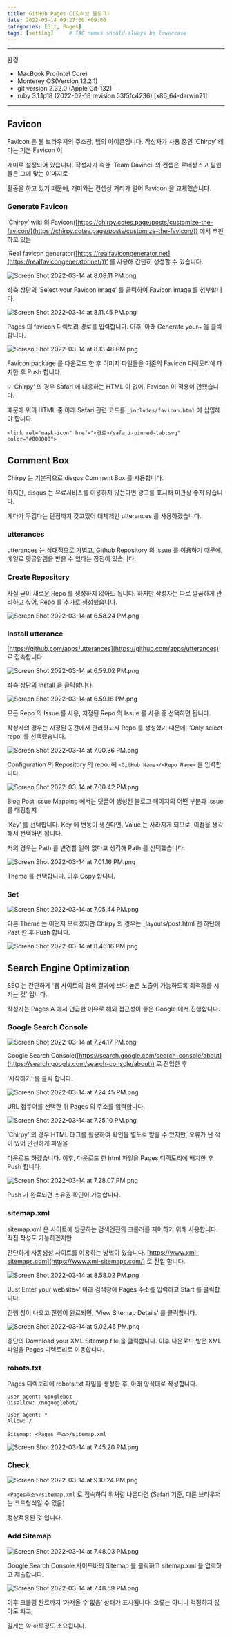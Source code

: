 ```yaml
---
title: GitHub Pages C(깃허브 블로그)
date: 2022-03-14 09:27:00 +09:00
categories: [Git, Pages]
tags: [setting]     # TAG names should always be lowercase
---
```


---

환경

- MacBook Pro(Intel Core)
- Monterey OS(Version 12.2.1)
- git version 2.32.0 (Apple Git-132)
- ruby 3.1.1p18 (2022-02-18 revision 53f5fc4236) [x86_64-darwin21]

---

## Favicon

Favicon 은 웹 브라우저의 주소창, 탭의 아이콘입니다. 작성자가 사용 중인 ‘Chirpy’ 테마는 기본 Favicon 이

개미로 설정되어 있습니다. 작성자가 속한 ‘Team Davinci’ 의 컨셉은 르네상스고 팀원들은 그에 맞는 이미지로 

활동을 하고 있기 때문에, 개미와는 컨셉상 거리가 멀어 Favicon 을 교체했습니다.

### Generate Favicon

‘Chirpy’ wiki 의 Favicon([https://chirpy.cotes.page/posts/customize-the-favicon/](https://chirpy.cotes.page/posts/customize-the-favicon/)) 에서 추천하고 있는

‘Real favicon generator([https://realfavicongenerator.net](https://realfavicongenerator.net/))’ 를 사용해 간단히 생성할 수 있습니다.

 

![Screen Shot 2022-03-14 at 8.08.11 PM.png](/Post_img/Git/PagesC/Screen_Shot_2022-03-14_at_8.08.11_PM.png)

좌측 상단의 ‘Select your Favicon image’ 를 클릭하여 Favicon image 를 첨부합니다.

![Screen Shot 2022-03-14 at 8.11.45 PM.png](/Post_img/Git/PagesC/Screen_Shot_2022-03-14_at_8.11.45_PM.png)

Pages 의 favicon 디렉토리 경로를 입력합니다. 이후, 아래 Generate your~ 을 클릭합니다.

![Screen Shot 2022-03-14 at 8.13.48 PM.png](/Post_img/Git/PagesC/Screen_Shot_2022-03-14_at_8.13.48_PM.png)

Favicon package 를 다운로드 한 후 이미지 파일들을 기존의 Favicon 디렉토리에 대치한 후 Push 합니다.

💡 ’Chirpy’ 의 경우 Safari 에 대응하는 HTML 이 없어, Favicon 이 적용이 안됐습니다.

때문에 위의 HTML 중 아래 Safari 관련 코드를  `_includes/favicon.html` 에 삽입해야 합니다.

```
<link rel="mask-icon" href="<경로>/safari-pinned-tab.svg" color="#000000">
```

 

## Comment Box

Chirpy 는 기본적으로 disqus Comment Box 를 사용합니다. 

하지만, disqus 는 유료서비스를 이용하지 않는다면 광고를 표시해 미관상 좋지 않습니다.

게다가 무겁다는 단점까지 갖고있어 대체제인 utterances 를 사용하겠습니다.

### **utterances**

utterances 는 상대적으로 가볍고, Github Repository 의 Issue 를 이용하기 때문에, 메일로 댓글알림을 받을 수 있다는 장점이 있습니다. 

### Create Repository

사실 굳이 새로운 Repo 를 생성하지 않아도 됩니다. 하지만 작성자는 따로 깔끔하게 관리하고 싶어, Repo 를 추가로 생성했습니다. 

![Screen Shot 2022-03-14 at 6.58.24 PM.png](/Post_img/Git/PagesC/Screen_Shot_2022-03-14_at_6.58.24_PM.png)

### Install **utterance**

[https://github.com/apps/utterances](https://github.com/apps/utterances) 로 접속합니다.

![Screen Shot 2022-03-14 at 6.59.02 PM.png](/Post_img/Git/PagesC/Screen_Shot_2022-03-14_at_6.59.02_PM.png)

좌측 상단의 Install 을 클릭합니다.

![Screen Shot 2022-03-14 at 6.59.16 PM.png](/Post_img/Git/PagesC/Screen_Shot_2022-03-14_at_6.59.16_PM.png)

모든 Repo 의 Issue 를 사용, 지정된 Repo 의 Issue 를 사용 중 선택하면 됩니다. 

작성자의 경우는 지정된 공간에서 관리하고자 Repo 를 생성했기 때문에, ‘Only select repo’ 를 선택했습니다.

![Screen Shot 2022-03-14 at 7.00.36 PM.png](/Post_img/Git/PagesC/Screen_Shot_2022-03-14_at_7.00.36_PM.png)

Configuration 의 Repository 의 repo: 에 `<GitHub Name>/<Repo Name>` 을 입력합니다.

![Screen Shot 2022-03-14 at 7.00.42 PM.png](/Post_img/Git/PagesC/Screen_Shot_2022-03-14_at_7.00.42_PM.png)

Blog Post Issue Mapping 에서는 댓글이 생성된 블로그 페이지의 어떤 부분과 Issue 를 매핑할지 

‘Key’ 를 선택합니다. Key 에 변동이 생긴다면, Value 는 사라지게 되므로, 이점을 생각해서 선택하면 됩니다.

저의 경우는 Path 를 변경할 일이 없다고 생각해 Path 를 선택했습니다.

![Screen Shot 2022-03-14 at 7.01.16 PM.png](/Post_img/Git/PagesC/Screen_Shot_2022-03-14_at_7.01.16_PM.png)

Theme 를 선택합니다. 이후 Copy 합니다.

### Set

![Screen Shot 2022-03-14 at 7.05.44 PM.png](/Post_img/Git/PagesC/Screen_Shot_2022-03-14_at_7.05.44_PM.png)

다른 Theme 는 어떤지 모르겠지만 Chirpy 의 경우는 _layouts/post.html 맨 하단에 Past 한 후 Push 합니다.

![Screen Shot 2022-03-14 at 8.46.16 PM.png](/Post_img/Git/PagesC/Screen_Shot_2022-03-14_at_8.46.16_PM.png)

## **Search Engine Optimization**

SEO 는 간단하게 ‘웹 사이트의 검색 결과에 보다 높은 노출이 가능하도록 최적화를 시키는 것’ 입니다.

작성자는 Pages A 에서 언급한 이유로 해외 접근성이 좋은 Google 에서 진행합니다.

### Google Search Console

![Screen Shot 2022-03-14 at 7.24.17 PM.png](/Post_img/Git/PagesC/Screen_Shot_2022-03-14_at_7.24.17_PM.png)

Google Search Console([https://search.google.com/search-console/about](https://search.google.com/search-console/about)) 로 진입한 후 

‘시작하기’ 를 클릭 합니다.

![Screen Shot 2022-03-14 at 7.24.45 PM.png](/Post_img/Git/PagesC/Screen_Shot_2022-03-14_at_7.24.45_PM.png)

URL 접두어를 선택한 뒤 Pages 의 주소를 입력합니다.

![Screen Shot 2022-03-14 at 7.25.10 PM.png](/Post_img/Git/PagesC/Screen_Shot_2022-03-14_at_7.25.10_PM.png)

‘Chirpy’ 의 경우 HTML 태그를 활용하여 확인을 별도로 받을 수 있지만, 오류가 난 적이 있어 안전하게 파일을 

다운로드 하겠습니다.  이후, 다운로드 한 html 파일을 Pages 디렉토리에 배치한 후 Push 합니다.

![Screen Shot 2022-03-14 at 7.28.07 PM.png](/Post_img/Git/PagesC/Screen_Shot_2022-03-14_at_7.28.07_PM.png)

Push 가 완료되면 소유권 확인이 가능합니다.

### sitemap.xml

sitemap.xml 은 사이트에 방문하는 검색엔진의 크롤러를 제어하기 위해 사용합니다. 직접 작성도 가능하겠지만

간단하게 자동생성 사이트를 이용하는 방법이 있습니다. [https://www.xml-sitemaps.com](https://www.xml-sitemaps.com/) 로 진입 합니다.

![Screen Shot 2022-03-14 at 8.58.02 PM.png](/Post_img/Git/PagesC/Screen_Shot_2022-03-14_at_8.58.02_PM.png)

‘Just Enter your website~’ 아래 검색창에 Pages 주소를 입력하고 Start 를 클릭합니다.

진행 창이 나오고 진행이 완료되면, ‘View Sitemap Details’ 를 클릭합니다.

![Screen Shot 2022-03-14 at 9.02.46 PM.png](/Post_img/Git/PagesC/Screen_Shot_2022-03-14_at_9.02.46_PM.png)

중단의 Download your XML Sitemap file 을 클릭합니다. 이후 다운로드 받은 XML 파일을 Pages 디렉토리로 이동합니다.

### robots.txt

Pages 디렉토리에 robots.txt 파일을 생성한 후, 아래 양식대로 작성합니다.

```
User-agent: Googlebot
Disallow: /nogooglebot/

User-agent: *
Allow: /

Sitemap: <Pages 주소>/sitemap.xml
```

![Screen Shot 2022-03-14 at 7.45.20 PM.png](/Post_img/Git/PagesC/Screen_Shot_2022-03-14_at_7.45.20_PM.png)

### Check

![Screen Shot 2022-03-14 at 9.10.24 PM.png](/Post_img/Git/PagesC/Screen_Shot_2022-03-14_at_9.10.24_PM.png)

`<Pages주소>/sitemap.xml` 로 접속하여 위처럼 나온다면 (Safari 기준, 다른 브라우저는 코드형식일 수 있음) 

정상적용된 것 입니다.

### Add Sitemap

![Screen Shot 2022-03-14 at 7.48.03 PM.png](/Post_img/Git/PagesC/Screen_Shot_2022-03-14_at_7.48.03_PM.png)

Google Search Console 사이드바의 Sitemap 을 클릭하고 sitemap.xml 을 입력하고 제출합니다.

![Screen Shot 2022-03-14 at 7.48.59 PM.png](/Post_img/Git/PagesC/Screen_Shot_2022-03-14_at_7.48.59_PM.png)

이후 크롤링 완료까지 ‘가져올 수 없음’ 상태가 표시됩니다. 오류는 아니니 걱정하지 않아도 되고, 

길게는 약 하루정도 소요됩니다.